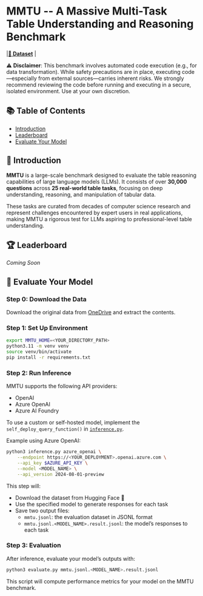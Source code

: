 # MMTU -- A Massive Multi-Task Table Understanding and Reasoning Benchmark

<!-- |[**🤗 Dataset**](https://huggingface.co/datasets/MMTU-benchmark/MMTU) | [**🏆Leaderboard**]() | [**📖 Paper**]() | -->

|[**🤗 Dataset**](https://huggingface.co/datasets/MMTU-benchmark/MMTU) |

⚠️ **Disclaimer**:
This benchmark involves automated code execution (e.g., for data transformation). While safety precautions are in place, executing code—especially from external sources—carries inherent risks. We strongly recommend reviewing the code before running and executing in a secure, isolated environment. Use at your own discretion.

## 📚 Table of Contents
- [Introduction](#introduction)
- [Leaderboard](#leaderboard)
- [Evaluate Your Model](#evaluate-your-model)


## 🧠 Introduction

**MMTU** is a large-scale benchmark designed to evaluate the table reasoning capabilities of large language models (LLMs). It consists of over **30,000 questions** across **25 real-world table tasks**, focusing on deep understanding, reasoning, and manipulation of tabular data.

These tasks are curated from decades of computer science research and represent challenges encountered by expert users in real applications, making MMTU a rigorous test for LLMs aspiring to professional-level table understanding.


## 🏆 Leaderboard

*Coming Soon*


## 🚀 Evaluate Your Model

### Step 0: Download the Data

Download the original data from [OneDrive](https://microsoft-my.sharepoint.com/:f:/p/junjiexing/EqFGfJ01UupJvlcmty70eewBPdSDqtZtaHiWOqcnXTLuJQ?e=t24Sir) and extract the contents.

### Step 1: Set Up Environment

```bash
export MMTU_HOME=<YOUR_DIRECTORY_PATH>
python3.11 -m venv venv
source venv/bin/activate
pip install -r requirements.txt
```

### Step 2: Run Inference

MMTU supports the following API providers:
- OpenAI
- Azure OpenAI
- Azure AI Foundry

To use a custom or self-hosted model, implement the `self_deploy_query_function()` in [`inference.py`](https://github.com/MMTU-Benchmark/MMTU/blob/main/inference.py).

Example using Azure OpenAI:

```bash
python3 inference.py azure_openai \
    --endpoint https://<YOUR_DEPLOYMENT>.openai.azure.com \
    --api_key $AZURE_API_KEY \
    --model <MODEL_NAME> \
    --api_version 2024-08-01-preview
```

This step will:

- Download the dataset from Hugging Face 🤗
- Use the specified model to generate responses for each task
- Save two output files:
  - `mmtu.jsonl`: the evaluation dataset in JSONL format
  - `mmtu.jsonl.<MODEL_NAME>.result.jsonl`: the model’s responses to each task

### Step 3: Evaluation

After inference, evaluate your model’s outputs with:

```python
python3 evaluate.py mmtu.jsonl.<MODEL_NAME>.result.jsonl
```

This script will compute performance metrics for your model on the MMTU benchmark.